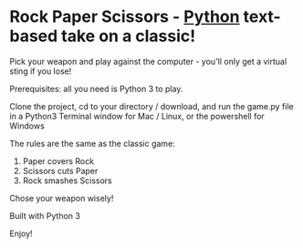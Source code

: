 # Rock Paper Scissors - [Python](https://www.python.org/) text-based take on a classic!

Pick your weapon and play against the computer - you'll only get a virtual sting if you lose!

Prerequisites: all you need is Python 3 to play.

Clone the project, cd to your directory / download, and run the game.py file in a Python3 Terminal window for Mac / Linux, or the powershell for Windows

The rules are the same as the classic game:
1. Paper covers Rock
2. Scissors cuts Paper
3. Rock smashes Scissors

Chose your weapon wisely!

Built with Python 3

Enjoy!